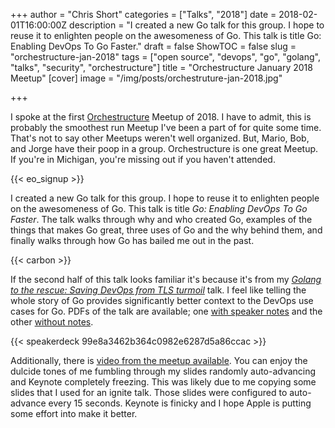 +++
author = "Chris Short"
categories = ["Talks", "2018"]
date = 2018-02-01T16:00:00Z
description = "I created a new Go talk for this group. I hope to reuse it to enlighten people on the awesomeness of Go. This talk is title Go: Enabling DevOps To Go Faster."
draft = false
ShowTOC = false
slug = "orchestructure-jan-2018"
tags = ["open source", "devops", "go", "golang", "talks", "security", "orchestructure"]
title = "Orchestructure January 2018 Meetup"
[cover]
image = "/img/posts/orchestruture-jan-2018.jpg"

+++

I spoke at the first [Orchestructure](https://www.meetup.com/orchestructure/events/246812066/) Meetup of 2018. I have to admit, this is probably the smoothest run Meetup I've been a part of for quite some time. That's not to say other Meetups weren't well organized. But, Mario, Bob, and Jorge have their poop in a group. Orchestructure is one great Meetup. If you're in Michigan, you're missing out if you haven't attended.

{{< eo_signup >}}

I created a new Go talk for this group. I hope to reuse it to enlighten people on the awesomeness of Go. This talk is title *Go: Enabling DevOps To Go Faster*. The talk walks through why and who created Go, examples of the things that makes Go great, three uses of Go and the why behind them, and finally walks through how Go has bailed me out in the past.

{{< carbon >}}

If the second half of this talk looks familiar it's because it's from my [*Golang to the rescue: Saving DevOps from TLS turmoil*](/video/gophercon-2017-lightning-talk/) talk. I feel like telling the whole story of Go provides significantly better context to the DevOps use cases for Go. PDFs of the talk are available; one [with speaker notes](https://c.chrisshort.net/file/chrisshort/Go-Enabling-DevOps-to-Go-Faster-Notes.pdf) and the other [without notes](https://c.chrisshort.net/file/chrisshort/Go-Enabling-DevOps-to-Go-Faster.pdf).

{{< speakerdeck 99e8a3462b364c0982e6287d5a86ccac >}}

Additionally, there is [video from the meetup available](https://youtu.be/fC_fmN5tXkQ). You can enjoy the dulcide tones of me fumbling through my slides randomly auto-advancing and Keynote completely freezing. This was likely due to me copying some slides that I used for an ignite talk. Those slides were configured to auto-advance every 15 seconds. Keynote is finicky and I hope Apple is putting some effort into make it better.
